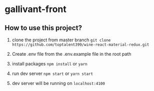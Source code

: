 # gallivant-front

## How to use this project?

1. clone the project from master branch
   `git clone https://github.com/toptalent399/wine-react-material-redux.git`

2. Create .env file from the .env.example file in the root path

3. install packages
   `npm install` or `yarn`
4. run dev server
   `npm start` or `yarn start`
5. dev server will be running on `localhost:4100`
